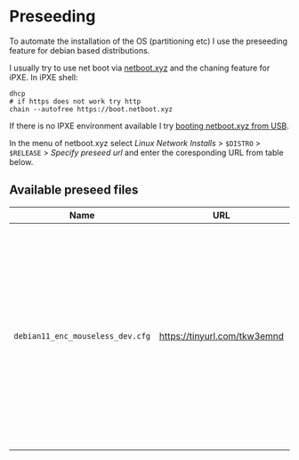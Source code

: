 # Preseeding

To automate the installation of the OS (partitioning etc) I use the preseeding feature for debian based distributions.

I usually try to use net boot via [netboot.xyz](https://netboot.xyz/) and the chaning feature for iPXE. In iPXE shell:

```plain
dhcp
# if https does not work try http
chain --autofree https://boot.netboot.xyz
```

If there is no IPXE environment available I try [booting netboot.xyz from USB](https://netboot.xyz/docs/booting/usb).

In the menu of netboot.xyz select *Linux Network Installs* > `$DISTRO` > `$RELEASE` > *Specify preseed url* and enter the coresponding URL from table below.

## Available preseed files

| Name | URL | Description |
| --- | --- | ---|
| `debian11_enc_mouseless_dev.cfg` | <https://tinyurl.com/tkw3emnd> | Preseed for Debian 11, but should work for older versions as well. Configures Debian with separate root, home and swap partion in encrypted lvm volume. Automatically runs mousless dev playbook. |

